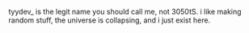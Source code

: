 tyydev_ is the legit name you should call me, not 3050tS.
i like making random stuff,
the universe is collapsing,
and i just exist here.

<!--whats up-->
